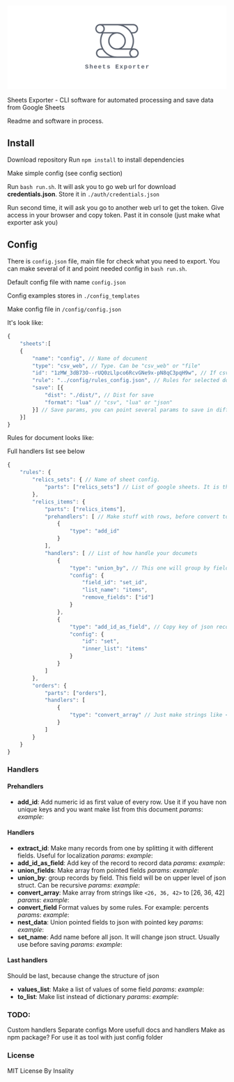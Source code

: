 ![](media/exporter_logo.png)

Sheets Exporter - CLI software for automated processing and save data from Google Sheets

Readme and software in process.

## Install
Download repository
Run `npm install` to install dependencies

Make simple config (see config section)

Run `bash run.sh`. It will ask you to go web url for download **credentials.json**. Store it in `./auth/credentials.json`

Run second time, it will ask you go to another web url to get the token. Give access in your browser and copy token. Past it in console (just make what exporter ask you)

## Config
There is `config.json` file, main file for check what you need to export. You can make several of it and point needed config in `bash run.sh`. 

Default config file with name `config.json`

Config examples stores in `./config_templates`

Make config file in `/config/config.json`

It's look like:
```js
{
	"sheets":[
	{
		"name": "config", // Name of document
		"type": "csv_web", // Type. Can be "csv_web" or "file"
		"id": "1zMW_3dB73O--rUQ0zLlpco6RcvGNe9x-pN8qC3pqH9w", // If csv_web - id of google sheets document
		"rule": "../config/rules_config.json", // Rules for selected document
		"save": [{
			"dist": "./dist/", // Dist for save
			"format": "lua" // "csv", "lua" or "json"
		}] // Save params, you can point several params to save in different place or formats
	}]
}
```
Rules for document looks like:

Full handlers list see below
```js
{
	"rules": {
		"relics_sets": { // Name of sheet config.
			"parts": ["relics_sets"] // List of google sheets. It is the name of the sheet. You can point several of sheets, but they need to have equal headers (it will merge them)
		},
		"relics_items": {
			"parts": ["relics_items"],
			"prehandlers": [ // Make stuff with rows, before convert to json
				{
					"type": "add_id"
				}
			],
			"handlers": [ // List of how handle your documets
				{
					"type": "union_by", // This one will group by field to map or list
					"config": {
						"field_id": "set_id",
						"list_name": "items",
						"remove_fields": ["id"]
					}
				},
				{
					"type": "add_id_as_field", // Copy key of json record to value
					"config": {
						"id": "set",
						"inner_list": "items"
					}
				}
			]
		},
		"orders": {
			"parts": ["orders"],
			"handlers": [
				{
					"type": "convert_array" // Just make strings like <some, string, 2> to value [some, string, 2]
				}
			]
		}
	}
}
```

### Handlers

#### Prehandlers
- **add_id**: Add numeric id as first value of every row. Use it if you have non unique keys and you want make list from this document
	*params*:
	*example*:

#### Handlers
- **extract_id**: Make many records from one by splitting it with different fields. Useful for localization
	*params*:
	*example*:
- **add_id_as_field**: Add key of the record to record data
	*params*:
	*example*:
- **union_fields**: Make array from pointed fields
	*params*:
	*example*:
- **union_by**: group records by field. This field will be on upper level of json struct. Can be recursive
	*params*:
	*example*:
- **convert_array**:  Make array from strings like `<26, 36, 42>` to [26, 36, 42]
	*params*:
	*example*:
- **convert_field** Format values by some rules. For example: percents
	*params*:
	*example*:
- **nest_data**: Union pointed fields to json with pointed key
	*params*:
	*example*:
- **set_name**: Add name before all json. It will change json struct. Usually use before saving
	*params*:
	*example*:

#### Last handlers
Should be last, because change the structure of json
- **values_list**: Make a list of values of some field
	*params*:
	*example*:
- **to_list**: Make list instead of dictionary
	*params*:
	*example*:


### TODO:
Custom handlers
Separate configs
More usefull docs and handlers
Make as npm package? For use it as tool with just config folder

### License
MIT License
By Insality
